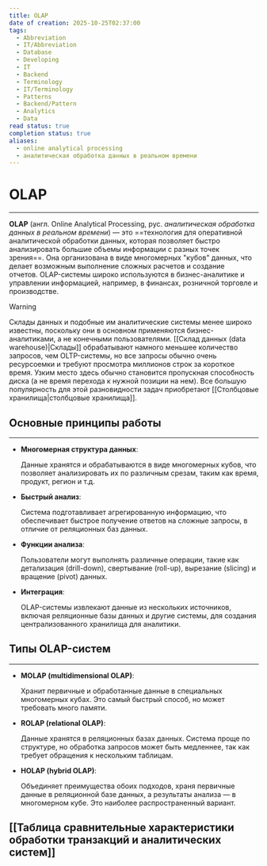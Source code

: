 ```yaml
---
title: OLAP
date of creation: 2025-10-25T02:37:00
tags:
  - Abbreviation
  - IT/Abbreviation
  - Database
  - Developing
  - IT
  - Backend
  - Terminology
  - IT/Terminology
  - Patterns
  - Backend/Pattern
  - Analytics
  - Data
read status: true
completion status: true
aliases:
  - online analytical processing
  - аналитическая обработка данных в реальном времени
---
```

# OLAP
---

**OLAP** (англ. Online Analytical Processing, рус. *аналитическая обработка данных в реальном времени*) — это ==технология для оперативной аналитической обработки данных, которая позволяет быстро анализировать большие объемы информации с разных точек зрения==. Она организована в виде многомерных "кубов" данных, что делает возможным выполнение сложных расчетов и создание отчетов. OLAP-системы широко используются в бизнес-аналитике и управлении информацией, например, в финансах, розничной торговле и производстве. 

>[!Warning]
>Склады данных и подобные им аналитические системы менее широко известны, поскольку они в основном применяются бизнес-аналитиками, а не конечными пользователями. [[Склад данных (data warehouse)|Склады]] обрабатывают намного меньшее количество запросов, чем OLTP-системы, но все запросы обычно очень ресурсоемки и требуют просмотра миллионов строк за короткое время. Узким место здесь обычно становится пропускная способность диска (а не время перехода к нужной позиции на нем). Все большую популярность для этой разновидности задач приобретают [[Cтолбцовые хранилища|столбцовые хранилища]].



## Основные принципы работы
---

- **Многомерная структура данных**: 
    
	Данные хранятся и обрабатываются в виде многомерных кубов, что позволяет анализировать их по различным срезам, таким как время, продукт, регион и т.д. 
    

- **Быстрый анализ**: 
    
	Система подготавливает агрегированную информацию, что обеспечивает быстрое получение ответов на сложные запросы, в отличие от реляционных баз данных. 
    

- **Функции анализа**: 
    
	Пользователи могут выполнять различные операции, такие как детализация (drill-down), свертывание (roll-up), вырезание (slicing) и вращение (pivot) данных. 
    

- **Интеграция**: 
    
	OLAP-системы извлекают данные из нескольких источников, включая реляционные базы данных и другие системы, для создания централизованного хранилища для аналитики. 
    


## Типы OLAP-систем
---

- **MOLAP (multidimensional OLAP)**: 
    
	Хранит первичные и обработанные данные в специальных многомерных кубах. Это самый быстрый способ, но может требовать много памяти.
    

- **ROLAP (relational OLAP)**: 
    
	Данные хранятся в реляционных базах данных. Система проще по структуре, но обработка запросов может быть медленнее, так как требует обращения к нескольким таблицам.
    

- **HOLAP (hybrid OLAP)**: 
    
	Объединяет преимущества обоих подходов, храня первичные данные в реляционной базе данных, а результаты анализа — в многомерном кубе. Это наиболее распространенный вариант.

## [[Таблица cравнительные характеристики обработки транзакций и аналитических систем]]
